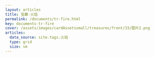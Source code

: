 ```yaml
---
layout: articles
title: 宝藏-火焰
permalink: /documents/tr-fire.html
key: documents-tr-fire
cover: /assets/images/cardAssetssmall/treasures/front/33/图片2.png
articles:
  data_source: site.tags.火焰
  type: grid
  size: sm
---
```


